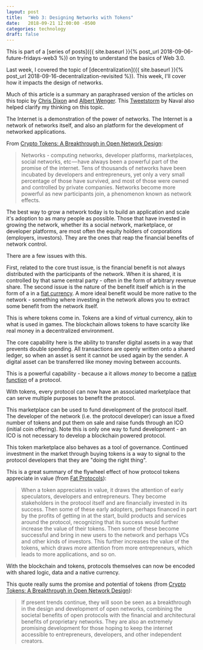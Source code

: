 ```yaml
---
layout: post
title:  "Web 3: Designing Networks with Tokens"
date:   2018-09-21 12:00:00 -0500
categories: technology
draft: false
---
```


This is part of a [series of posts]({{ site.baseurl }}{% post_url 2018-09-06-future-fridays-web3 %}) on trying to understand the basics of Web 3.0.

Last week, I covered the topic of [decentralization]({{ site.baseurl }}{% post_url 2018-09-16-decentralization-revisited %}). This week, I'll cover how it impacts the design of networks.

Much of this article is a summary an paraphrased version of the articles on this topic by [Chris Dixon](https://medium.com/@cdixon/crypto-tokens-a-breakthrough-in-open-network-design-e600975be2ef) and [Albert Wenger](https://continuations.com/post/148098927445/crypto-tokens-and-the-coming-age-of-protocol). This [Tweetstorm](https://twitter.com/naval/status/877467629308395521) by Naval also helped clarify my thinking on this topic. 

The Internet is a demonstration of the power of networks. The Internet is a network of networks itself, and also an platform for the development of networked applications. 

From [Crypto Tokens: A Breakthrough in Open Network Design](https://medium.com/@cdixon/crypto-tokens-a-breakthrough-in-open-network-design-e600975be2ef): 

> Networks - computing networks, developer platforms, marketplaces, social networks, etc — have always been a powerful part of the promise of the internet. Tens of thousands of networks have been incubated by developers and entrepreneurs, yet only a very small percentage of those have survived, and most of those were owned and controlled by private companies. Networks become more powerful as new participants join, a phenomenon known as network effects. 

The best way to grow a network today is to build an application and scale it's adoption to as many people as possible. Those that have invested in growing the network, whether its a social network, marketplace, or developer platforms, are most often the equity holders of corporations (employers, investors). They are the ones that reap the financial benefits of network control. 

There are a few issues with this.

First, related to the core trust issue, is the financial benefit is not always distributed with the participants of the network. When it is shared, it is controlled by that same central party - often in the form of arbitrary revenue share. The second issue is the nature of the benefit itself which is in the form of a in a [fiat currency](https://en.wikipedia.org/wiki/Fiat_money). A more ideal benefit would be more native to the network - something where investing in the network allows you to extract some benefit from the network itself.

This is where tokens come in. Tokens are a kind of virtual currency, akin to what is used in games. The blockchain allows tokens to have scarcity like real money in a decentralized environment.

The core capability here is the ability to transfer digital assets in a way that prevents double spending. All transactions are openly written onto a shared ledger, so when an asset is sent it cannot be used again by the sender. A digital asset can be transferred like money moving between accounts.

This is a powerful capability - because a it allows _money_ to become a [native function](https://twitter.com/brian_armstrong/status/1033050236963323904) of a protocol. 

With tokens, every protocol can now have an associated marketplace that can serve multiple purposes to benefit the protocol.

This marketplace can be used to fund development of the protocol itself. The developer of the network (i.e. the protocol developer) can issue a fixed number of tokens and put them on sale and raise funds through an ICO (initial coin offering). Note this is only one way to fund development - an ICO is not necessary to develop a blockchain powered protocol.

This token marketplace also behaves as a tool of governance. Continued investment in the market through buying tokens is a way to signal to the protocol developers that they are "doing the right thing". 

This is a great summary of the flywheel effect of how protocol tokens appreciate in value (from [Fat Protocols](http://www.usv.com/blog/fat-protocols)):
> When a token appreciates in value, it draws the attention of early speculators, developers and entrepreneurs. They become stakeholders in the protocol itself and are financially invested in its success. Then some of these early adopters, perhaps financed in part by the profits of getting in at the start, build products and services around the protocol, recognizing that its success would further increase the value of their tokens. Then some of these become successful and bring in new users to the network and perhaps VCs and other kinds of investors. This further increases the value of the tokens, which draws more attention from more entrepreneurs, which leads to more applications, and so on. 


With the blockchain and tokens, protocols themselves can now be encoded with shared logic, data and a native currency. 

This quote really sums the promise and potential of tokens (from [Crypto Tokens: A Breakthrough in Open Network Design](https://medium.com/@cdixon/crypto-tokens-a-breakthrough-in-open-network-design-e600975be2ef)):

> If present trends continue, they will soon be seen as a breakthrough in the design and development of open networks, combining the societal benefits of open protocols with the financial and architectural benefits of proprietary networks. They are also an extremely promising development for those hoping to keep the internet accessible to entrepreneurs, developers, and other independent creators.